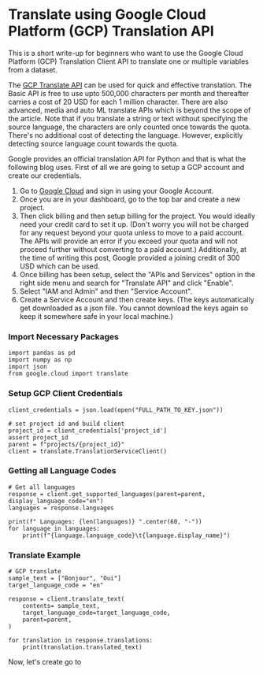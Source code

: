 
# Translate using Google Cloud Platform (GCP) Translation API

This is a short write-up for beginners who want to use the Google Cloud Platform (GCP) Translation Client API to translate one or multiple variables from a dataset. 

The [GCP Translate API]("https://cloud.google.com/translate") can be used for quick and effective translation. The Basic API is free to use upto 500,000 characters per month and thereafter carries a cost of 20 USD for each 1 million character. There are also advanced, media and auto ML translate APIs which is beyond the scope of the article. Note that if you translate a string or text without specifying the source language, the characters are only counted once towards the quota. There's no additional cost of detecting the language. However, explicitly detecting source language count towards the quota. 

Google provides an official translation API for Python and that is what the following blog uses. First of all we are going to setup a GCP account and create our credentials.   

1. Go to [Google Cloud]("https://cloud.google.com") and sign in using your Google Account.  
2. Once you are in your dashboard, go to the top bar and create a new project.      
3. Then click billing and then setup billing for the project. You would ideally need your credit card to set it up. (Don't worry you will not be charged for any request beyond your quota unless to move to a paid account. The APIs will provide an error if you exceed your quota and will not proceed further without converting to a paid account.) Additionally, at the time of writing this post, Google provided a joining credit of 300 USD which can be used.          
4. Once billing has been setup, select the "APIs and Services" option in the right side menu and search for "Translate API" and click "Enable".  
5. Select "IAM and Admin" and then "Service Account".       
6. Create a Service Account and then create keys. (The keys automatically get downloaded as a json file. You cannot download the keys again so keep it somewhere safe in your local machine.)


### Import Necessary Packages
```
import pandas as pd
import numpy as np
import json
from google.cloud import translate
```

### Setup GCP Client Credentials
```
client_credentials = json.load(open("FULL_PATH_TO_KEY.json"))

# set project id and build client
project_id = client_credentials['project_id']
assert project_id
parent = f"projects/{project_id}"
client = translate.TranslationServiceClient()
```

### Getting all Language Codes
```
# Get all languages
response = client.get_supported_languages(parent=parent, display_language_code="en")
languages = response.languages

print(f" Languages: {len(languages)} ".center(60, "-"))
for language in languages:
    print(f"{language.language_code}\t{language.display_name}")
```

### Translate Example
```
# GCP translate
sample_text = ["Bonjour", "Oui"]
target_language_code = "en"

response = client.translate_text(
    contents= sample_text,
    target_language_code=target_language_code,
    parent=parent,
)

for translation in response.translations:
    print(translation.translated_text)
```

Now, let's create go to 
